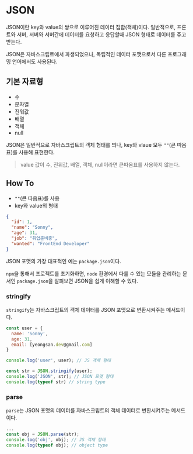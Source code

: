 # JSON

JSON이란 key와 value의 쌍으로 이루어진 데이터 집합(객체)이다. 일반적으로, 프론트와 서버, 서버와 서버간에 데이터를 요청하고 응답할때 JSON 형태로 데이터를 주고 받는다.

JSON은 자바스크립트에서 파생되었으나, 독립적인 데이터 포맷으로서 다른 프로그래밍 언어에서도 사용된다.

## 기본 자료형
- 수
- 문자열
- 진워값
- 배열
- 객체
- null

JSON은 일반적으로 자바스크립트의 객체 형태를 띄나, key와 vlaue 모두 `""`(큰 따옴표)를 사용해 표현한다. 

> value 값이 수, 진위값, 배열, 객체, null이라면 큰따옴표를 사용하지 않는다.

## How To
- `""`(큰 따옴표)를 사용
- key와 value의 형태
```json
{
  "id": 1,
  "name": "Sonny",
  "age": 31,
  "job": "취업준비중",
  "wanted": "FrontEnd Developer"
}
```

JSON 포맷의 가장 대표적인 예는 `package.json`이다.

`npm`을 통해서 프로젝트를 초기화하면, `node` 환경에서 다룰 수 있는 모듈을 관리하는 문서인 `package.json`을 살펴보면 JSON을 쉽게 이해할 수 있다. 

### stringify

`stringify`는 자바스크립트의 객체 데이터를 JSON 포맷으로 변환시켜주는 메서드이다.

```js
const user = {
  name: 'Sonny',
  age: 31,
  email: [yeongsan.dev@gmail.com]
}

console.log('user', user); // JS 객체 형태

const str = JSON.stringify(user);
console.log('JSON', str); // JSON 포맷 형태
console.log(typeof str) // string type
```

### parse

`parse`는 JSON 포맷의 데이터를 자바스크립트의 객체 데이터로 변환시켜주는 메서드이다. 

```js
...
const obj = JSON.parse(str);
console.log('obj', obj); // JS 객체 형태
console.log(typeof obj); // object type
```
